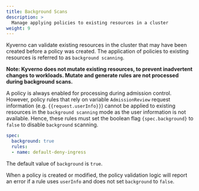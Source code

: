 ```yaml
---
title: Background Scans 
description: >
  Manage applying policies to existing resources in a cluster
weight: 9
---
```


Kyverno can validate existing resources in the cluster that may have been created before a policy was created. The application of policies to existing resources is referred to as `background scanning`.

**Note: Kyverno does not mutate existing resources, to prevent inadvertent changes to workloads. Mutate and generate rules are not processed during background scans.**

A policy is always enabled for processing during admission control. However, policy rules that rely on variable ``AdmissionReview`` request information (e.g. `{{request.userInfo}}`) cannot be applied to existing resources in the `background scanning` mode as the user information is not available. Hence, these rules must set the boolean flag `{spec.background}` to `false` to disable `background` scanning.

```yaml
spec:
  background: true
  rules:
  - name: default-deny-ingress
```

The default value of `background` is `true`.

When a policy is created or modified, the policy validation logic will report an error if a rule uses `userInfo` and does not set `background` to `false`.
